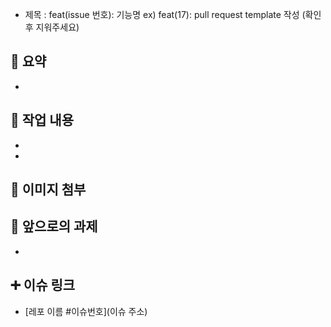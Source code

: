 - 제목 : feat(issue 번호): 기능명
  ex) feat(17): pull request template 작성
  (확인 후 지워주세요)

## 🔘 요약
- 

## 🔎 작업 내용
- 
- 

## 💛 이미지 첨부


## 🔧 앞으로의 과제
- 


## ➕ 이슈 링크
- [레포 이름 #이슈번호](이슈 주소)
